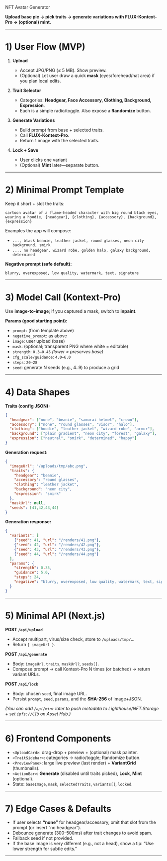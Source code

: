 NFT Avatar Generator

**Upload base pic → pick traits → generate variations with FLUX-Kontext-Pro → (optional) mint.**

---

# 1) User Flow (MVP)

1. **Upload**

   * Accept JPG/PNG (≤ 5 MB). Show preview.
   * (Optional) Let user draw a quick **mask** (eyes/forehead/hat area) if you plan local edits.

2. **Trait Selector**

   * Categories: **Headgear, Face Accessory, Clothing, Background, Expression**.
   * Each is a simple radio/toggle. Also expose a **Randomize** button.

3. **Generate Variations**

   * Build prompt from base + selected traits.
   * Call **FLUX-Kontext-Pro**.
   * Return 1 image with the selected traits.

4. **Lock + Save**

   * User clicks one variant 
   * (Optional) **Mint** later—separate button.

---

# 2) Minimal Prompt Template

Keep it short + slot the traits:

```
cartoon avatar of a flame-headed character with big round black eyes, wearing a hoodie, {headgear}, {clothing}, {accessory}, {background}, {expression}
```

Examples the app will compose:

* `..., black beanie, leather jacket, round glasses, neon city background, smirk`
* `..., no headgear, wizard robe, golden halo, galaxy background, determined`

**Negative prompt (safe default):**

```
blurry, overexposed, low quality, watermark, text, signature
```

---

# 3) Model Call (Kontext-Pro)

Use **image-to-image**; if you captured a mask, switch to **inpaint**.

**Params (good starting point):**

* `prompt`: (from template above)
* `negative_prompt`: as above
* `image`: user upload (base)
* `mask`: (optional; transparent PNG where white = editable)
* `strength`: `0.3–0.45`  *(lower = preserves base)*
* `cfg_scale/guidance`: `4.0–6.0`
* `steps`: `20–28`
* `seed`: generate N seeds (e.g., 4..9) to produce a grid

---

# 4) Data Shapes

**Traits (config JSON):**

```json
{
  "headgear": ["none", "beanie", "samurai helmet", "crown"],
  "accessory": ["none", "round glasses", "visor", "halo"],
  "clothing": ["hoodie", "leather jacket", "wizard robe", "armor"],
  "background": ["plain gradient", "neon city", "forest", "galaxy"],
  "expression": ["neutral", "smirk", "determined", "happy"]
}
```

**Generation request:**

```json
{
  "imageUrl": "/uploads/tmp/abc.png",
  "traits": {
    "headgear": "beanie",
    "accessory": "round glasses",
    "clothing": "leather jacket",
    "background": "neon city",
    "expression": "smirk"
  },
  "maskUrl": null,
  "seeds": [41,42,43,44]
}
```

**Generation response:**

```json
{
  "variants": [
    {"seed": 41, "url": "/renders/41.png"},
    {"seed": 42, "url": "/renders/42.png"},
    {"seed": 43, "url": "/renders/43.png"},
    {"seed": 44, "url": "/renders/44.png"}
  ],
  "params": {
    "strength": 0.35,
    "guidance": 5.0,
    "steps": 24,
    "negative": "blurry, overexposed, low quality, watermark, text, signature"
  }
}
```

---

# 5) Minimal API (Next.js)

**POST `/api/upload`**

* Accept multipart, virus/size check, store to `/uploads/tmp/…`.
* Return `{ imageUrl }`.

**POST `/api/generate`**

* Body: `imageUrl`, `traits`, `maskUrl?`, `seeds[]`.
* Compose prompt → call Kontext-Pro N times (or batched) → return variant URLs.

**POST `/api/lock`**

* Body: chosen `seed`, final image URL.
* Persist `prompt`, `seed`, `params`, and the **SHA-256** of image+JSON.

*(You can add `/api/mint` later to push metadata to Lighthouse/NFT.Storage + set `ipfs://CID` on Asset Hub.)*

---

# 6) Frontend Components

* `<UploadCard>`: drag-drop + preview + (optional) mask painter.
* `<TraitSidebar>`: categories → radio/toggle; Randomize button.
* `<PreviewPane>`: large live preview (last render) + **VariantGrid** (thumbnails).
* `<ActionBar>`: **Generate** (disabled until traits picked), **Lock**, **Mint** (optional).
* State: `baseImage`, `mask`, `selectedTraits`, `variants[]`, `locked`.

---

# 7) Edge Cases & Defaults

* If user selects **“none”** for headgear/accessory, omit that slot from the prompt (or insert “no headgear”).
* Debounce generate (300–500ms) after trait changes to avoid spam.
* Fallback seed if not provided.
* If the base image is very different (e.g., not a head), show a tip: “Use lower strength for subtle edits.”

---